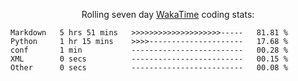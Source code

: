 <!--<p align="center">
  <img width="auto" src ="https://github-readme-stats.vercel.app/api/top-langs/?username=syrkis&layout=compact&hide_border=true&theme=darcula&bg_color=00000000&langs_count=6&hide=jupyter%20notebook,JavaScript,HTML" width = 400>
      <img src ="https://github-readme-streak-stats.herokuapp.com?user=syrkis&theme=darcula&hide_border=true&background=FFFFFF00" width = 400>

</p>-->
<p align="center">Rolling seven day <a href='https://wakatime.com/'> WakaTime</a> coding stats:</p>
<!--START_SECTION:waka-->

```text
Markdown   5 hrs 51 mins   >>>>>>>>>>>>>>>>>>>>-----   81.81 %
Python     1 hr 15 mins    >>>>---------------------   17.68 %
conf       1 min           -------------------------   00.28 %
XML        0 secs          -------------------------   00.15 %
Other      0 secs          -------------------------   00.08 %
```

<!--END_SECTION:waka-->
